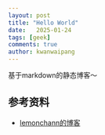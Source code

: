 ```yaml
---
layout: post
title: "Hello World"
date:   2025-01-24
tags: [geek]
comments: true
author: kwanwaipang
---
```


基于markdown的静态博客～

## 参考资料
* [lemonchann的博客](https://lemonchann.github.io/blog/create_blog_with_github_pages/)